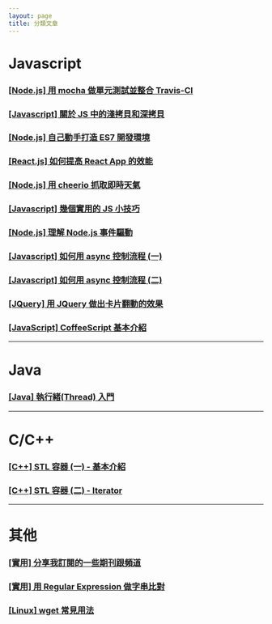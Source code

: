 ```yaml
---
layout: page
title: 分類文章
---
```


# Javascript

### [[Node.js] 用 mocha 做單元測試並整合 Travis-CI](../2016/10/02/mocha-travis-ci/)

### [[Javascript] 關於 JS 中的淺拷貝和深拷貝](../2016/09/20/shallow-vs-deep-copy/)

### [[Node.js] 自己動手打造 ES7 開發環境](../2016/09/04/es7-environment/)

### [[React.js] 如何提高 React App 的效能](../2016/07/25/react-optimization/)

### [[Node.js] 用 cheerio 抓取即時天氣](../2016/06/07/cheerio-weather/)

### [[Javascript] 幾個實用的 JS 小技巧](../2016/07/16/JS-tips/)

### [[Node.js] 理解 Node.js 事件驅動](../2016/06/16/nodejs-async/)

### [[Javascript] 如何用 async 控制流程 (一)](../2016/05/31/async/)

### [[Javascript] 如何用 async 控制流程 (二)](../2016/06/01/async2/)

### [[JQuery] 用 JQuery 做出卡片翻動的效果](../2016/06/06/jquery-flip/)

### [[JavaScript] CoffeeScript 基本介紹](../2016/06/04/coffeeScript/)

---

# Java

### [[Java] 執行緒(Thread) 入門](../2016/06/10/Java-Thread/)

---

# C/C++

### [[C++] STL 容器 (一) - 基本介紹](../2016/06/06/STL1/)

### [[C++] STL 容器 (二) - Iterator](../2016/06/06/STL2/)

---

# 其他

### [[實用] 分享我訂閱的一些期刊跟頻道](../2016/11/15/publication/)

### [[實用] 用 Regular Expression 做字串比對](../2016/06/23/regex/)

### [[Linux] wget 常見用法](../2016/06/15/wget/)

